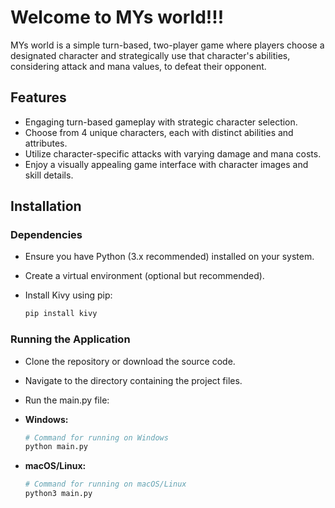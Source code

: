 # Welcome to MYs world!!!

MYs world is a simple turn-based, two-player game where players choose a designated character and strategically use that character's abilities, considering attack and mana values, to defeat their opponent.

## Features
  - Engaging turn-based gameplay with strategic character selection.
  - Choose from 4 unique characters, each with distinct abilities and attributes.
  - Utilize character-specific attacks with varying damage and mana costs.
  - Enjoy a visually appealing game interface with character images and skill details.

## Installation
  ### Dependencies

  - Ensure you have Python (3.x recommended) installed on your system.
  - Create a virtual environment (optional but recommended).
  - Install Kivy using pip:
  
    ```bash
    pip install kivy
    ```

  ### Running the Application

  - Clone the repository or download the source code.
  - Navigate to the directory containing the project files.
  - Run the main.py file:

  - **Windows:**
    ```bash
    # Command for running on Windows
    python main.py
    ```

  - **macOS/Linux:**
    ```bash
    # Command for running on macOS/Linux
    python3 main.py
    ```

